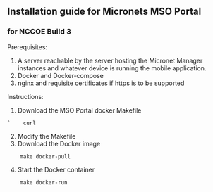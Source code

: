 ## Installation guide for Micronets MSO Portal

### for NCCOE Build 3

Prerequisites:

1. A server reachable by the server hosting the Micronet Manager instances
and whatever device is running the mobile application.
2. Docker and Docker-compose
3. nginx and requisite certificates if https is to be supported

Instructions:

1. Download the MSO Portal docker Makefile

```
`    curl 
```
2. Modify the Makefile
3. Download the Docker image

```
    make docker-pull
```

4. Start the Docker container

```
    make docker-run
```
